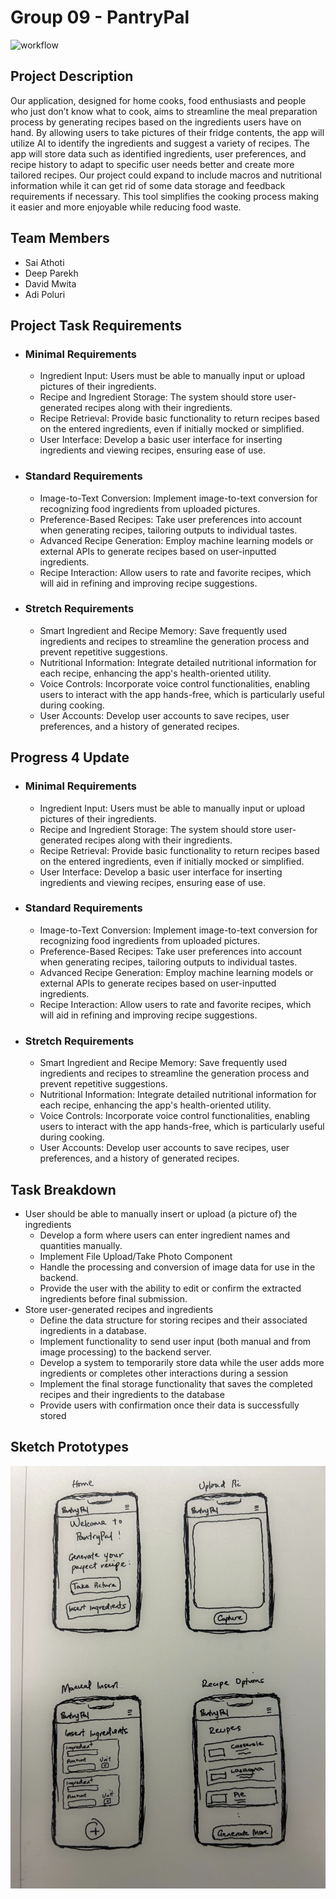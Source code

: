 # Group 09 - PantryPal

![workflow](https://github.com/ubc-cpsc455-2024S/pantrypal-09_dads/actions/workflows/test_and_deploy.yml/badge.svg)
## Project Description

Our application, designed for home cooks, food enthusiasts and people who just don’t know what to cook, aims to streamline the meal preparation process by generating recipes based on the ingredients users have on hand. By allowing users to take pictures of their fridge contents, the app will utilize AI to identify the ingredients and suggest a variety of recipes. The app will store data such as identified ingredients, user preferences, and recipe history to adapt to specific user needs better and create more tailored recipes. Our project could expand to include macros and nutritional information while it can get rid of some data storage and feedback requirements if necessary. This tool simplifies the cooking process making it easier and more enjoyable while reducing food waste.


## Team Members

- Sai Athoti
- Deep Parekh
- David Mwita
- Adi Poluri

  
## Project Task Requirements
- ### Minimal Requirements
  - Ingredient Input: Users must be able to manually input or upload pictures of their ingredients.
  - Recipe and Ingredient Storage: The system should store user-generated recipes along with their ingredients.
  - Recipe Retrieval: Provide basic functionality to return recipes based on the entered ingredients, even if initially mocked or simplified.
  - User Interface: Develop a basic user interface for inserting ingredients and viewing recipes, ensuring ease of use.
- ### Standard Requirements
  - Image-to-Text Conversion: Implement image-to-text conversion for recognizing food ingredients from uploaded pictures.
  - Preference-Based Recipes: Take user preferences into account when generating recipes, tailoring outputs to individual tastes.
  - Advanced Recipe Generation: Employ machine learning models or external APIs to generate recipes based on user-inputted ingredients.
  - Recipe Interaction: Allow users to rate and favorite recipes, which will aid in refining and improving recipe suggestions.
- ### Stretch Requirements
  - Smart Ingredient and Recipe Memory: Save frequently used ingredients and recipes to streamline the generation process and prevent repetitive suggestions.
  - Nutritional Information: Integrate detailed nutritional information for each recipe, enhancing the app's health-oriented utility.
  - Voice Controls: Incorporate voice control functionalities, enabling users to interact with the app hands-free, which is particularly useful during cooking.
  - User Accounts: Develop user accounts to save recipes, user preferences, and a history of generated recipes.

## Progress 4 Update
- ### Minimal Requirements
  - Ingredient Input: Users must be able to manually input or upload pictures of their ingredients.
  - Recipe and Ingredient Storage: The system should store user-generated recipes along with their ingredients.
  - Recipe Retrieval: Provide basic functionality to return recipes based on the entered ingredients, even if initially mocked or simplified.
  - User Interface: Develop a basic user interface for inserting ingredients and viewing recipes, ensuring ease of use.
- ### Standard Requirements
  - Image-to-Text Conversion: Implement image-to-text conversion for recognizing food ingredients from uploaded pictures.
  - Preference-Based Recipes: Take user preferences into account when generating recipes, tailoring outputs to individual tastes.
  - Advanced Recipe Generation: Employ machine learning models or external APIs to generate recipes based on user-inputted ingredients.
  - Recipe Interaction: Allow users to rate and favorite recipes, which will aid in refining and improving recipe suggestions.
- ### Stretch Requirements
  - Smart Ingredient and Recipe Memory: Save frequently used ingredients and recipes to streamline the generation process and prevent repetitive suggestions.
  - Nutritional Information: Integrate detailed nutritional information for each recipe, enhancing the app's health-oriented utility.
  - Voice Controls: Incorporate voice control functionalities, enabling users to interact with the app hands-free, which is particularly useful during cooking.
  - User Accounts: Develop user accounts to save recipes, user preferences, and a history of generated recipes.

## Task Breakdown
- User should be able to manually insert or upload (a picture of) the ingredients
  - Develop a form where users can enter ingredient names and quantities manually.
  - Implement File Upload/Take Photo Component
  - Handle the processing and conversion of image data for use in the backend.
  - Provide the user with the ability to edit or confirm the extracted ingredients before final submission.
- Store user-generated recipes and ingredients
  - Define the data structure for storing recipes and their associated ingredients in a database.
  - Implement functionality to send user input (both manual and from image processing) to the backend server.
  - Develop a system to temporarily store data while the user adds more ingredients or completes other interactions during a session
  - Implement the final storage functionality that saves the completed recipes and their ingredients to the database
  - Provide users with confirmation once their data is successfully stored


## Sketch Prototypes

<img src ="images/mockup.png" width="800px">






